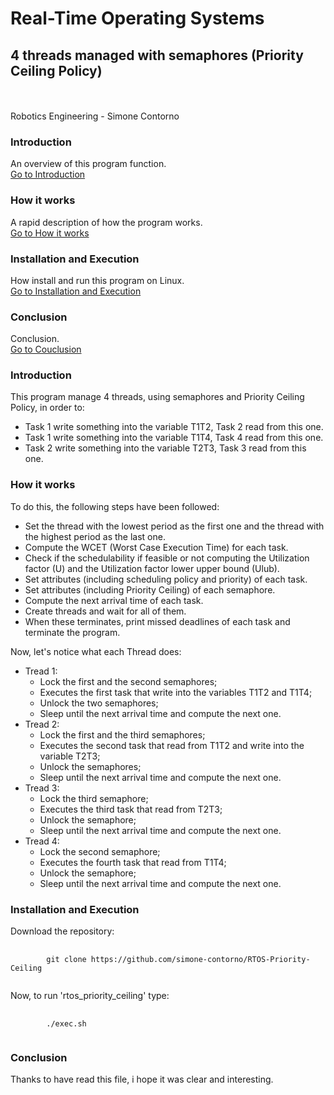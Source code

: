 # Real-Time Operating Systems
## 4 threads managed with semaphores (Priority Ceiling Policy)

<br><br>
Robotics Engineering - Simone Contorno<br>

### Introduction
An overview of this program function.<br>
[Go to Introduction](#intro)

### How it works
A rapid description of how the program works.<br>
[Go to How it works](#how)

### Installation and Execution
How install and run this program on Linux.<br>
[Go to Installation and Execution](#installation)

### Conclusion
Conclusion.<br>
[Go to Couclusion](#conclusion)

<a name="intro"></a>
### Introduction

This program manage 4 threads, using semaphores and Priority Ceiling Policy, in order to:
<ul>
    <li>Task 1 write something into the variable T1T2, Task 2 read from this one.</li>
    <li>Task 1 write something into the variable T1T4, Task 4 read from this one.</li>
    <li>Task 2 write something into the variable T2T3, Task 3 read from this one.</li>
</ul>

<a name="how"></a>
### How it works

To do this, the following steps have been followed:
<ul>
    <li>Set the thread with the lowest period as the first one and the
    thread with the highest period as the last one.</li>
    <li>Compute the WCET (Worst Case Execution Time) for each task.</li>
    <li>Check if the schedulability if feasible or not computing the 
    Utilization factor (U) and the Utilization factor lower upper bound
    (Ulub).</li>
    <li>Set attributes (including scheduling policy and priority) of each task.</li>
    <li>Set attributes (including Priority Ceiling) of each semaphore.</li>
    <li>Compute the next arrival time of each task.</li>
    <li>Create threads and wait for all of them.</li>
    <li>When these terminates, print missed deadlines of each task and terminate the program.</li>
</ul>

Now, let's notice what each Thread does:
<ul>
    <li>Tread 1: 
        <ul>
            <li>Lock the first and the second semaphores;</li>
            <li>Executes the first task that write into the variables T1T2 and T1T4;</li>
            <li>Unlock the two semaphores;</li>
            <li>Sleep until the next arrival time and compute the next one.</li>
        </ul>
    </li>
    <li>Tread 2: 
        <ul>
            <li>Lock the first and the third semaphores;</li>
            <li>Executes the second task that read from T1T2 and write into the variable T2T3;</li>
            <li>Unlock the semaphores;</li>
            <li>Sleep until the next arrival time and compute the next one.</li>
        </ul>
    </li>
    <li>Tread 3: 
        <ul>
            <li>Lock the third semaphore;</li>
            <li>Executes the third task that read from T2T3;</li>
            <li>Unlock the semaphore;</li>
            <li>Sleep until the next arrival time and compute the next one.</li>
        </ul>
    </li>
    <li>Tread 4: 
        <ul>
            <li>Lock the second semaphore;</li>
            <li>Executes the fourth task that read from T1T4;</li>
            <li>Unlock the semaphore;</li>
            <li>Sleep until the next arrival time and compute the next one.</li>
        </ul>
    </li>
</ul>

<a name="installation"></a>
### Installation and Execution

Download the repository:

<pre>
    <code>
        git clone https://github.com/simone-contorno/RTOS-Priority-Ceiling
    </code>
</pre>

Now, to run 'rtos_priority_ceiling' type:

<pre>
    <code>
        ./exec.sh
    </code>
</pre>

<a name="conclusion"></a>
### Conclusion

Thanks to have read this file, i hope it was clear and interesting.
